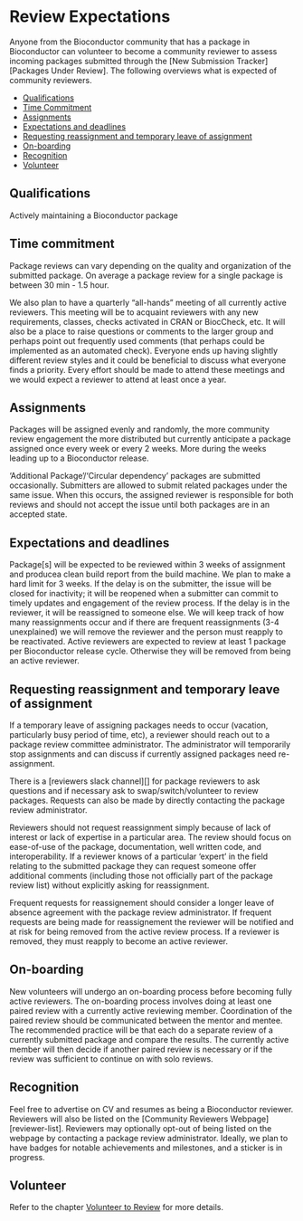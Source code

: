 # Review Expectations

Anyone from the Bioconductor community that has a package in
Bioconductor can volunteer to become a community reviewer to assess
incoming packages submitted through the \[New Submission
Tracker\]\[Packages Under Review\]. The following overviews what is
expected of community reviewers.

-   [Qualifications](#review-qualifications)
-   [Time Commitment](#review-time-commitment)
-   [Assignments](#review-assignments)
-   [Expectations and deadlines](#review-expectations-and-deadlines)
-   [Requesting reassignment and temporary leave of
    assignment](#review-reassignment-and-temporary-leave)
-   [On-boarding](#review-onboarding)
-   [Recognition](#review-recognition)
-   [Volunteer](#review-volunteer)

## Qualifications

Actively maintaining a Bioconductor package

## Time commitment

Package reviews can vary depending on the quality and organization of
the submitted package. On average a package review for a single package
is between 30 min - 1.5 hour.

We also plan to have a quarterly “all-hands” meeting of all currently
active reviewers. This meeting will be to acquaint reviewers with any
new requirements, classes, checks activated in CRAN or BiocCheck, etc.
It will also be a place to raise questions or comments to the larger
group and perhaps point out frequently used comments (that perhaps could
be implemented as an automated check). Everyone ends up having slightly
different review styles and it could be beneficial to discuss what
everyone finds a priority. Every effort should be made to attend these
meetings and we would expect a reviewer to attend at least once a year.

## Assignments

Packages will be assigned evenly and randomly, the more community review
engagement the more distributed but currently anticipate a package
assigned once every week or every 2 weeks. More during the weeks leading
up to a Bioconductor release.

‘Additional Package’/‘Circular dependency’ packages are submitted
occasionally. Submitters are allowed to submit related packages under
the same issue. When this occurs, the assigned reviewer is responsible
for both reviews and should not accept the issue until both packages are
in an accepted state.

## Expectations and deadlines

Package\[s\] will be expected to be reviewed within 3 weeks of
assignment and producea clean build report from the build machine. We
plan to make a hard limit for 3 weeks. If the delay is on the submitter,
the issue will be closed for inactivity; it will be reopened when a
submitter can commit to timely updates and engagement of the review
process. If the delay is in the reviewer, it will be reassigned to
someone else. We will keep track of how many reassignments occur and if
there are frequent reassignments (3-4 unexplained) we will remove the
reviewer and the person must reapply to be reactivated. Active reviewers
are expected to review at least 1 package per Bioconductor release
cycle. Otherwise they will be removed from being an active reviewer.

## Requesting reassignment and temporary leave of assignment

If a temporary leave of assigning packages needs to occur (vacation,
particularly busy period of time, etc), a reviewer should reach out to a
package review committee administrator. The administrator will
temporarily stop assignments and can discuss if currently assigned
packages need re-assignment.

There is a \[reviewers slack channel\]\[\] for package reviewers to ask
questions and if necessary ask to swap/switch/volunteer to review
packages. Requests can also be made by directly contacting the package
review administrator.

Reviewers should not request reassignment simply because of lack of
interest or lack of expertise in a particular area. The review should
focus on ease-of-use of the package, documentation, well written code,
and interoperability. If a reviewer knows of a particular ‘expert’ in
the field relating to the submitted package they can request someone
offer additional comments (including those not officially part of the
package review list) without explicitly asking for reassignment.

Frequent requests for reassignement should consider a longer leave of
absence agreement with the package review administrator. If frequent
requests are being made for reassignement the reviewer will be notified
and at risk for being removed from the active review process. If a
reviewer is removed, they must reapply to become an active reviewer.

## On-boarding

New volunteers will undergo an on-boarding process before becoming fully
active reviewers. The on-boarding process involves doing at least one
paired review with a currently active reviewing member. Coordination of
the paired review should be communicated between the mentor and mentee.
The recommended practice will be that each do a separate review of a
currently submitted package and compare the results. The currently
active member will then decide if another paired review is necessary or
if the review was sufficient to continue on with solo reviews.

## Recognition

Feel free to advertise on CV and resumes as being a Bioconductor
reviewer. Reviewers will also be listed on the \[Community Reviewers
Webpage\]\[reviewer-list\]. Reviewers may optionally opt-out of being
listed on the webpage by contacting a package review administrator.
Ideally, we plan to have badges for notable achievements and milestones,
and a sticker is in progress.

## Volunteer

Refer to the chapter [Volunteer to Review](#review-volunteer-chapter)
for more details.
